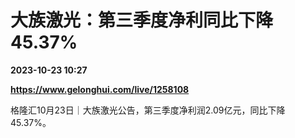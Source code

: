 # 大族激光：第三季度净利同比下降45.37%

**2023-10-23 10:27**

**https://www.gelonghui.com/live/1258108**

格隆汇10月23日｜大族激光公告，第三季度净利润2.09亿元，同比下降45.37%。